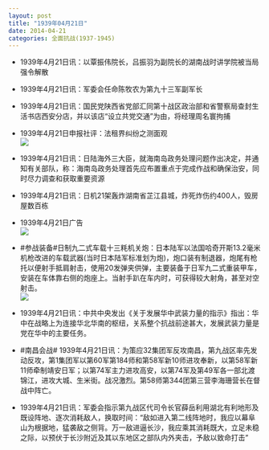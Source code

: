 ```yaml
---
layout: post
title: "1939年04月21日"
date: 2014-04-21
categories: 全面抗战(1937-1945)
---
```


<meta name="referrer" content="no-referrer" />

- 1939年4月21日讯：以覃振伟院长，吕振羽为副院长的湖南战时讲学院被当局强令解散 

- 1939年4月21日讯：军委会任命陈牧农为第九十三军副军长 

- 1939年4月21日讯：国民党陕西省党部汇同第十战区政治部和省警察局查封生活书店西安分店，并以该店“设立共党交通”为由，将经理周名寰拘捕 

- 1939年4月21日申报社评：法租界纠纷之测面观 <br/><img src="https://ww4.sinaimg.cn/large/aca367d8jw1efnihasf1mj20n60xkwx8.jpg" />

- 1939年4月21日讯：日陆海外三大臣，就海南岛政务处理问题作出决定，并通知有关部队，称：海南岛政务处理首先应布置重点于完成作战和确保治安，同时尽力调查和获取重要资源 

- 1939年4月21日讯：日机21架轰炸湖南省芷江县城，炸死炸伤约400人，毁房屋数百栋 

- 1939年4月21日广告 <br/><img src="https://ww4.sinaimg.cn/large/aca367d8jw1efn15fq3pvj20d40hn0w3.jpg" />

- #参战装备#日制九二式车载十三粍机关炮：日本陆军以法国哈奇开斯13.2毫米机枪改进的车载武器(当时日本陆军标准划为炮)，炮口装有制退器，炮尾有枪托以便射手抵肩射击，使用20发弹夹供弹，主要装备于日军九二式重装甲车，安装在车体靠右侧的炮座上。当射手趴在车内时，可获得较大射角，甚至对空射击。 <br/><img src="https://ww2.sinaimg.cn/large/aca367d8jw1efmzezj4r5j20dw0s6n23.jpg" />

- 1939年4月21日讯：中共中央发出《关于发展华中武装力量的指示》指出：华中在战略上为连接华北华南的枢纽，关系整个抗战前途甚大，发展武装力量是党在华中的主要任务。 

- #南昌会战# 1939年4月21日讯：为策应32集团军反攻南昌，第九战区率先发动反攻，第1集团军以第60军第184师和第58军新10师进攻奉新，以第58军新11师牵制靖安日军；以第74军主力进攻高安，以第74军及第49军各一部北渡锦江，进攻大城、生米街。战况激烈。第58师第344团第三营李海珊营长在督战中阵亡。 

- 1939年4月21日讯：军委会指示第九战区代司令长官薛岳利用湖北有利地形及既设阵地、逐次消耗敌人，换取时间：“敌如进入第二线阵地时，我应以幕阜山为根据地，猛袭敌之侧背。万一敌进逼长沙，我应乘其消耗既大，立足未稳之际，以预伏于长沙附近及其以东地区之部队内外夹击，予敌以致命打击” 

